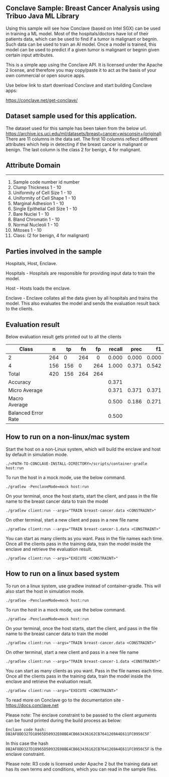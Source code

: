 ## Conclave Sample: Breast Cancer Analysis using Tribuo Java ML Library

Using this sample will see how Conclave (based on Intel SGX) can be used in training a ML model. 
Most of the hospitals/doctors have lot of their patients data, which can be used to find if a tumor is malignant or begnin.
Such data can be used to train an AI model. Once a model is trained, this model can be used to predict if a given tumor is malignant 
or begnin given certain input attributes.

This is a simple app using the Conclave API. It is licensed under the Apache 2 license, and therefore you may 
copy/paste it to act as the basis of your own commercial or open source apps.

Use below link to start download Conclave and start building Conclave apps:

https://conclave.net/get-conclave/

##  Dataset sample used for this application.
The dataset used for this sample has been taken from the below url. 
https://archive.ics.uci.edu/ml/datasets/breast+cancer+wisconsin+(original)
There are 11 columns in the data set. The first 10 columns reflect different attributes which help in detecting 
if the breast cancer is malignant or benign. The last column is the class 2 for benign, 4 for malignant.

##  Attribute                     Domain
   -- -----------------------------------------
1. Sample code number            id number
2. Clump Thickness               1 - 10
3. Uniformity of Cell Size       1 - 10
4. Uniformity of Cell Shape      1 - 10
5. Marginal Adhesion             1 - 10
6. Single Epithelial Cell Size   1 - 10
7. Bare Nuclei                   1 - 10
8. Bland Chromatin               1 - 10
9. Normal Nucleoli               1 - 10
10. Mitoses                       1 - 10
11. Class:                        (2 for benign, 4 for malignant)

## Parties involved in the sample
Hospitals, Host, Enclave.

Hospitals - Hospitals are responsible for providing input data to train the model.

Host - Hosts loads the enclave.

Enclave - Enclave collates all the data given by all hospitals and trains the model. This also evaluates the model and
sends the evaluation result back to the clients.

## Evaluation result
Below evaluation result gets printed out to all the clients

| Class        | n           | tp  |fn    |fp    | recall           | prec  |f1 |
| ------------- |-------------  | -----|------------- |:-------------:| -----:|-----:|-----:|
| 2      | 264    |     0       |   264        |    0        | 0.000       |0.000          |   0.000 |
|4                    |          156 |        156   |        0     |    264    |   1.000   |    0.371 |      0.542|
Total                   |      420       |  156       |  264       |  264|
Accuracy         | | | | |                                                          0.371
Micro Average            | | | | |                                                     0.371   |    0.371   |    0.371|
Macro Average                        | | | | |                                         0.500   |     0.186    |    0.271| 
Balanced Error Rate        | | | | |                                                   0.500

## How to run on a non-linux/mac system

Start the host on a non-Linux system, which will build the enclave and host by default in simulation mode.

    ./<PATH-TO-CONCLAVE-INSTALL-DIRECTORY>/scripts/container-gradle host:run

To run the host in a mock mode, use the below command.

    ./gradlew -PenclaveMode=mock host:run

On your terminal, once the host starts, start the client, and pass in the file name to the breast cancer data to train the model

    ./gradlew client:run --args="TRAIN breast-cancer.data <CONSTRAINT>"

On other terminal, start a new client and pass in a new file name

    ./gradlew client:run --args="TRAIN breast-cancer-1.data <CONSTRAINT>"

You can start as many clients as you want. Pass in the file names each time. Once all the clients pass in the training data,
train the model inside the enclave and retrieve the evaluation result.

    ./gradlew client:run --args="EXECUTE <CONSTRAINT>"

## How to run on a linux based system

To run on a linux system, use gradlew instead of container-gradle. This will also start the host in simulation mode.

    ./gradlew -PenclaveMode=mock host:run

To run the host in a mock mode, use the below command.

    ./gradlew -PenclaveMode=mock host:run

On your terminal, once the host starts, start the client, and pass in the file name to the breast cancer data to train the model

    ./gradlew client:run --args="TRAIN breast-cancer.data <CONSTRAINT>"

On other terminal, start a new client and pass in a new file name

    ./gradlew client:run --args="TRAIN breast-cancer-1.data <CONSTRAINT>"

You can start as many clients as you want. Pass in the file names each time. Once all the clients pass in the training data,
train the model inside the enclave and retrieve the evaluation result. 

    ./gradlew client:run --args="EXECUTE <CONSTRAINT>"

To read more on Conclave go to the documentation site - https://docs.conclave.net

Please note:
The enclave constraint to be passed to the client arguments can be found printed during the build process as below:

    Enclave code hash:   DB2AF8DD327D18965D50932E08BE4CB663436162CB7641269A4E611FC0956C5F`
In this case the hash `DB2AF8DD327D18965D50932E08BE4CB663436162CB7641269A4E611FC0956C5F` is the enclave constraint.

Please note:
R3 code is licensed under Apache 2 but the training data set has its own terms and conditions, which you can read in the
sample files.